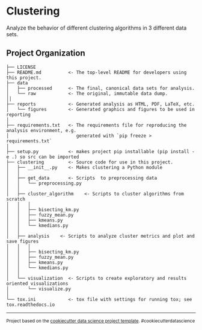 Clustering
==============================

Analyze the behavior of different clustering algorithms in 3 different data sets.

Project Organization
------------

    ├── LICENSE
    ├── README.md          <- The top-level README for developers using this project.
    ├── data
    │   ├── processed      <- The final, canonical data sets for analysis.
    │   └── raw            <- The original, immutable data dump.
    ││
    ├── reports            <- Generated analysis as HTML, PDF, LaTeX, etc.
    │   └── figures        <- Generated graphics and figures to be used in reporting
    │
    ├── requirements.txt   <- The requirements file for reproducing the analysis environment, e.g.
    │                         generated with `pip freeze > requirements.txt`
    │
    ├── setup.py           <- makes project pip installable (pip install -e .) so src can be imported
    ├── clustering         <- Source code for use in this project.
    │   ├── __init__.py    <- Makes clustering a Python module
    │   │
    │   ├── get_data       <- Scripts  to preprocessing data
    │   │   └── preprocessing.py
    │   │
    │   ├── cluster_algorithm    <- Scripts to cluster algorithms from scratch 
    │   │   │                 
    │   │   ├── bisecting_km.py
    │   │   ├── fuzzy_mean.py
    │   │   ├── kmeans.py
    │   │   └── kmedians.py
    │   │
    │   ├── analysis    <- Scripts to analyze cluster metrics and plot and save figures 
    │   │   │                 
    │   │   ├── bisecting_km.py
    │   │   ├── fuzzy_mean.py
    │   │   ├── kmeans.py
    │   │   └── kmedians.py
    │   │
    │   └── visualization  <- Scripts to create exploratory and results oriented visualizations
    │       └── visualize.py
    │
    └── tox.ini            <- tox file with settings for running tox; see tox.readthedocs.io


--------

<p><small>Project based on the <a target="_blank" href="https://drivendata.github.io/cookiecutter-data-science/">cookiecutter data science project template</a>. #cookiecutterdatascience</small></p>
